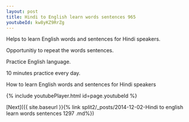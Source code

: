 ```yaml
---
layout: post
title: Hindi to English learn words sentences 965 
youtubeId: kw8yKZ9RrZg
---
```

 
 
Helps to learn English words and sentences for Hindi speakers.

Opportunitiy to repeat the words sentences. 

Practice English language. 
 
10 minutes practice every day. 
 
How to learn English words and sentences for Hindi speakers 
 
{% include youtubePlayer.html id=page.youtubeId %}
 
 
[Next]({{ site.baseurl }}{% link  split2/_posts/2014-12-02-Hindi to english learn words sentences 1297 .md%})
 
